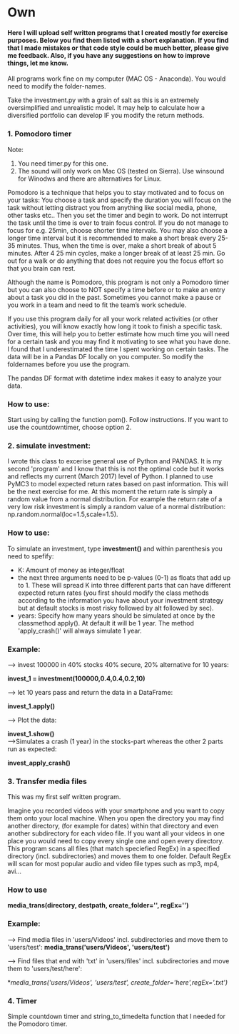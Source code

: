 # Own

#### Here I will upload self written programs that I created mostly for exercise purposes. Below you find them listed with a short explanation. If you find that I made mistakes or that code style could be much better, please give me feedback. Also, if you have any suggestions on how to improve things, let me know. 
All programs work fine on my computer (MAC OS - Anaconda). You would need to modify the folder-names.

Take the investment.py with a grain of salt as this is an extremely oversimplified and unrealistic model. It may help to calculate how a diversified portfolio can develop IF you modify the return methods. 

### 1. Pomodoro timer 

Note:
1. You need timer.py for this one.
2. The sound will only work on Mac OS (tested on Sierra). Use winsound for Winodws and there are alternatives for Linux.

Pomodoro is a technique that helps you to stay motivated and to focus on your tasks: You choose a task and specify the duration you will focus on the task without letting distract you from anything like social media, phone, other tasks etc.. Then you set the timer and begin to work. Do not interrupt the task until the time is over to train focus control. If you do not manage to focus for e.g. 25min, choose shorter time intervals. You may also choose a longer time interval but it is recommended to make a short break every 25-35 minutes. Thus, when the time is over, make a short break of about 5 minutes. After 4 25 min cycles, make a longer break of at least 25 min. Go out for a walk or do anything that does not require you the focus effort so that you brain can rest.

Although the name is Pomodoro, this program is not only a Pomodoro timer but you can also choose to NOT specify a time before or to make an entry about a task you did in the past. Sometimes you cannot make a pause or you work in a team and need to fit the team’s work schedule. 

If you use this program daily for all your work related activities (or other activities), you will know exactly how long it took to finish a specific task. Over time, this will help you to better estimate how much time you will need for a certain task and you may find it motivating to see what you have done. I found that I underestimated the time I spent working on certain tasks. The data will be in a Pandas DF locally on you computer. So modify the foldernames before you use the program.

The pandas DF format with datetime index makes it easy to analyze your data.

### How to use:
Start using by calling the function pom(). 
Follow instructions. 
If you want to use the countdowntimer, choose option 2. 


### 2. simulate investment:
I wrote this class to excerise general use of Python and PANDAS. It is my second 'program' and I know that this is not the optimal code but it works and reflects my current (March 2017) level of Python. I planned to use PyMC3 to model expected return rates based on past information. This will be the next exercise for me. At this moment the return rate is simply a random value from a normal distribution. For example the return rate of a very low risk investment is simply a random value of a normal distribution: np.random.normal(loc=1.5,scale=1.5).


### How to use:

To simulate an investment, type **investment()** and within parenthesis you need to spefify:
 - K: Amount of money as integer/float
 - the next three arguments need to be p-values (0-1) as floats that add up to 1. These will spread K into three different parts that can have different expected return rates (you first should modify the class methods according to the information you have about your investment strategy but at default stocks is most risky followed by alt followed by sec).
 - years: Specify how many years should be simulated at once by the classmethod apply(). At default it will be 1 year. The method 'apply_crash()' will always simulate 1 year.


### Example:
 --> invest 100000 in 40% stocks 40% secure, 20% alternative for 10 years:

**invest_1 = investment(100000,0.4,0.4,0.2,10)** 

 --> let 10 years pass and return the data in a DataFrame:

**invest_1.apply()**		
 
 --> Plot the data:

**invest_1.show()**  
 -->Simulates a crash (1 year) in the stocks-part whereas the other 2 parts run as expected:

**invest_apply_crash()** 	





### 3. Transfer media files
This was my first self written program. 

Imagine you recorded videos with your smartphone and you want to copy them onto your local machine. When you open the directory you may find another directory, (for example for dates) within that directory and even another subdirectory for each video file. If you want all your videos in one place you would need to copy every single one and open every directory. This program scans all files (that match speciefied RegEx) in a specified directory (incl. subdirectories) and moves them to one folder. Default RegEx will scan for most popular audio and video file types such as mp3, mp4, avi...


### How to use

**media_trans(directory, destpath, create_folder='', regEx='')**

### Example:
 --> Find media files in 'users/Videos' incl. subdirectories and move them to 'users/test':
**media_trans('users/Videos', 'users/test')**

 --> Find files that end with 'txt' in 'users/files' incl. subdirectories and move them to 'users/test/here':

**media_trans('users/Videos', 'users/test', create_folder='here',regEx='.*txt')**

### 4. Timer
Simple countdown timer and string_to_timedelta function that I needed for the Pomodoro timer.








